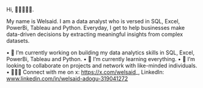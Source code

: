 Hi, 👋🏾👩🏾‍💻.

My name is Welsaid. I am a data analyst who is versed in SQL, Excel, PowerBi, Tableau and Python.
Everyday, I get to help businesses make data-driven decisions by extracting meaningful
insights from complex datasets. 

 •	🔭 I’m currently working on building my data analytics skills in SQL, Excel, PowerBi, Tableau and Python.
 •	🌱 I’m currently learning everything.
 •	💞️ I’m looking to collaborate on projects and network with like-minded individuals.
 •	👩🏾‍💻 Connect with me on x: https://x.com/welsaid_, LinkedIn: www.linkedin.com/in/welsaid-adogu-319041272
